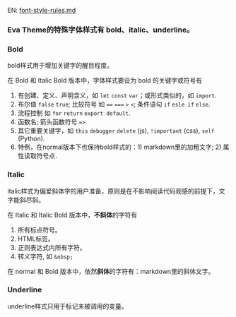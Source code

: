 EN: [font-style-rules.md](https://github.com/fisheva/Eva-Theme/blob/master/documents/font-style-rules.md)

### Eva Theme的特殊字体样式有 bold、italic、underline。

### Bold
bold样式用于增加关键字的醒目程度。

在 Bold 和 Italic Bold 版本中，字体样式要设为 bold 的关键字或符号有
1. 有创建、定义、声明含义，如 `let` `const` `var`；或形式类似的，如 `import`.
2. 布尔值 `false` `true`; 比较符号 如 `==` `===` `>` `<`; 条件语句 `if` `esle if` `else`.
3. 流程控制 如 `for` `return` `export default`.
4. 函数名; 箭头函数符号 `=>`.
5. 其它重要关键字，如 `this` `debugger` `delete` (js), `!important` (css), `self` (Python).
6. 特例，在normal版本下也保持bold样式的：1) markdown里的加粗文字; 2) 属性读取符号点`.`

### Italic
italic样式为偏爱斜体字的用户准备，原则是在不影响阅读代码观感的前提下，文字能斜尽斜。

在 Italic 和 Italic Bold 版本中，**不斜体**的字符有
1. 所有标点符号。
2. HTML标签。
3. 正则表达式内所有字符。
4. 转义字符, 如 `&nbsp;`

在 normal 和 Bold 版本中，依然**斜体**的字符有：markdown里的斜体文字。

### Underline
underline样式只用于标记未被调用的变量。